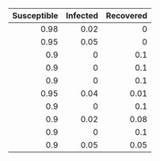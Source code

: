 |   Susceptible |   Infected |   Recovered |
|--------------:|-----------:|------------:|
|          0.98 |       0.02 |        0    |
|          0.95 |       0.05 |        0    |
|          0.9  |       0    |        0.1  |
|          0.9  |       0    |        0.1  |
|          0.9  |       0    |        0.1  |
|          0.95 |       0.04 |        0.01 |
|          0.9  |       0    |        0.1  |
|          0.9  |       0.02 |        0.08 |
|          0.9  |       0    |        0.1  |
|          0.9  |       0.05 |        0.05 |
